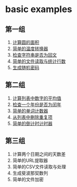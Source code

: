 # basic examples
## 第一组
1. [计算圆的面积](1_1_calculate_area.py)
2. [简单的温度转换器](1_2_celsius_to_fahrenheit.py)
3. [检查字符串是否为回文](1_3_is_palindrome.py)
4. [简单的文件读取与统计行数](1_4_count_lines.py)
5. [生成随机密码](1_5_generate_random_string.py)
## 第二组
1. [计算列表中数字的平均值](2_1_calculate_average.py)
2. [检查一个年份是否为闰年](2_2_is_leap_year.py)
3. [简单的单词计数器](2_3_count_words.py)
4. [从列表中删除重复项](2_4_remove_duplicates.py)
5. [简单的倒计时计时器](2_5_countdown.py)
## 第三组
1. 计算两个日期之间的天数差
2. 简单的URL提取器
3. 简单的CSV文件读取与处理
4. 生成斐波那契数列
5. 简单的文件加密

